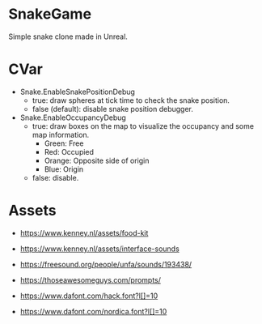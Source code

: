 # SnakeGame
Simple snake clone made in Unreal.

# CVar
- Snake.EnableSnakePositionDebug
  - true: draw spheres at tick time to check the snake position.
  - false (default): disable snake position debugger. 
- Snake.EnableOccupancyDebug
  - true: draw boxes on the map to visualize the occupancy and some map information.
    - Green: Free
    - Red: Occupied
    - Orange: Opposite side of origin
    - Blue: Origin
  - false: disable.


# Assets
- https://www.kenney.nl/assets/food-kit
- https://www.kenney.nl/assets/interface-sounds
- https://freesound.org/people/unfa/sounds/193438/
- https://thoseawesomeguys.com/prompts/


- https://www.dafont.com/hack.font?l[]=10
- https://www.dafont.com/nordica.font?l[]=10
